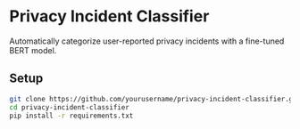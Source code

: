 # Privacy Incident Classifier

Automatically categorize user-reported privacy incidents with a fine-tuned BERT model.

## Setup

```bash
git clone https://github.com/yourusername/privacy-incident-classifier.git
cd privacy-incident-classifier
pip install -r requirements.txt
